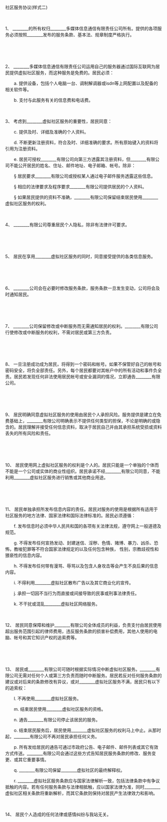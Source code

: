 



社区服务协议(样式二)



 

　　

1、
________的所有权归________多媒体信息通信有限责任公司所有。提供的各项服务必须按照________发布的服务条款、基本法、规章制度严格执行。

　　

　　

2、
 ________多媒体信息通信有限责任公司运用自己的服务器通过国际互联网为居民提供虚拟社区服务，而这种服务是免费的。居民必须：

　　a. 提供设备，包括个人电脑一台、调制解调器或isdn等上网配置以及配备的相关软件等。

　　b. 支付与此服务有关的信息费和电话费。

　　

3、
考虑到________虚拟社区服务的重要性，居民同意：

　　c. 提供及时、详细及准确的个人资料。

　　d. 不断更新注册资料，符合及时、详细准确的要求。所有原始键入的资料将引用为注册资料。

　　e. 居民可授权________有限公司向第三方透露其注册资料，但________有限公司不能公开居民的姓名、住址、邮件地址、电子邮箱、帐号。除非：

　　§ 居民要求________有限公司或授权某人通过电子邮件服务透露这些信息。

　　§ 相应的法律要求及程序要求________有限公司提供居民的个人资料。

　　§ 如果居民提供的资料不准确，________有限公司保留结束居民使用________虚拟社区服务的权利。

　　

4、
________有限公司尊重居民个人隐私，除非有法律许可要求。

　　

　　

5、
居民在享用________虚拟社区服务的同时，同意接受提供的各类信息服务。

　　

　　

6、
________公司会在必要时修改服务条款，服务条款一旦发生变动，公司将会及时通知居民。

　　

　　

7、
________公司保留修改或中断服务而无需通知居民的权利。________有限公司行使修改或中断服务的权利，不需对居民或第三方负责。

　　

　　

8、
一旦注册成功成为居民，将得到一个密码和帐号。如果不保管好自己的帐号和密码安全，将负全部责任。另外，每个居民都要对其帐户中的所有活动和事件负全责。居民若发现任何非法使用居民帐号或安全漏洞的情况，立即通告________有限公司。

　　

　　

9、
居民明确同意虚拟社区服务的使用由居民个人承担风险。服务提供是建立在免费基础上，________有限公司明确表示不提供任何类型的担保，不论是明确的或隐含的。居民理解并接受任何信息资料，取决于居民自己并由其承担系统受损或资料丢失的所有风险和责任。

　　

　　

10、
居民使用网上虚拟社区服务的权利是个人的。居民只能是一个单独的个体而不能是一个公司或实体的商业性组织。居民承诺不经________有限公司同意，不能利用________虚拟社区服务进行销售或其他商业用途。

　　

　　

11、
居民单独承担所发布信息内容的责任。居民对服务的使用是根据所有适用于社区服务的地方法律、国家法律和国际法律标准的。居民必须遵循：

　　f. 发布信息时必须中华人民共和国的各项有关法律法规，遵守网上一般道德及规范。

　　g. 不得发布任何宣扬发动、封建迷信、淫秽、色情、赌博、暴力、凶杀、恐怖，教唆犯罪等不符合国家法律规定的以及任何包含种族， 性别，宗教歧视性和猥亵性的信息内容。

　　h. 不得发布任何带有漫骂、辱骂以及包含人身攻击等会产生不良后果的信息内容。

　　i. 不得利用________虚拟社区散布广告以及其它商业化的宣传。

　　j. 承担一切因不当行为而直接或间接导致的民事或刑事法律责任。

　　k. 不干扰或混乱________虚拟社区网络服务。

　　

12、
居民同意保障和维护________有限公司全体成员的利益，负责支付由居民使用超出服务范围引起的律师费用，违反服务条款的损害补偿费用，其他人使用的电脑、帐号和其它知识产权的追索费等。

　　

　　

13、
居民或________有限公司可随时根据实际情况中断虚拟社区服务。________有限公司无需对任何个人或第三方负责而随时中断服务。居民若反对任何服务条款的建议或对后来的条款修改有异议，或对________虚拟社区服务不满，居民只有以下的追索权：

　　l. 不再使用________虚拟社区服务。

　　m. 结束居民使用________虚拟社区服务的资格。

　　n. 通告________有限公司停止该居民的服务。

　　o. 结束居民服务后，居民使用________虚拟社区服务的权利马上中止。从那时起，________有限公司不再对居民承担任何义务。

　　p. 所有发给居民的通告可通过市政府公告、电子邮件、邮件列表或其它有效方式传送。________有限公司会通过这些方式告知居民服务条款的修改、服务变更、或其它重要事情。

　　q. ________有限公司保留________虚拟社区的最终解释权。

　　r. ________虚拟社区服务条款应与国家法律解析一致，包括法律条款中有争议抵触的内容。若有任何服务条款与法律相抵触，应以国家法律为准，同时________虚拟社区相关条款将重新解析，而其它条款则保持对居民产生法律效力和影响。

　　

14、
居民个人造成的任何法律或感情纠纷与我站无关。